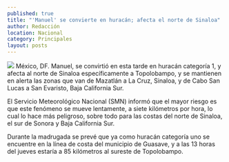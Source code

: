 ```yaml
---
published: true
title: "'Manuel' se convierte en huracán; afecta el norte de Sinaloa"
author: Redacción
location: Nacional
category: Principales
layout: posts
---
```


![](http://i.imgur.com/6fg2i1im.jpg)
México, DF. Manuel, se convirtió en esta tarde en huracán categoría 1, y afecta al norte de Sinaloa específicamente a Topolobampo, y se mantienen en alerta las zonas que van de Mazatlán a La Cruz, Sinaloa, y de Cabo San Lucas a San Evaristo, Baja California Sur.

El Servicio Meteorológico Nacional (SMN) informó que el mayor riesgo es que este fenómeno se mueve lentamente, a siete kilómetros por hora, lo cual lo hace más peligroso, sobre todo para las costas del norte de Sinaloa, el sur de Sonora y Baja California Sur.

Durante la madrugada se prevé que ya como huracán categoría uno se encuentre en la línea de costa del municipio de Guasave, y a las 13 horas del jueves estaría a 85 kilómetros al sureste de Topolobampo.

